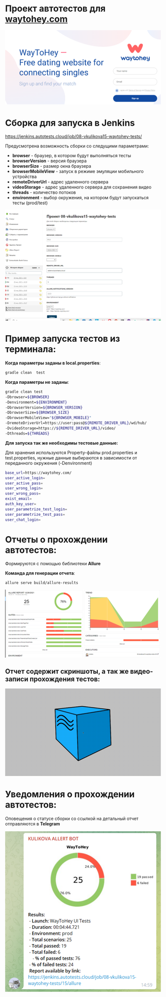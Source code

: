 # Проект автотестов для [waytohey.com](https://waytohey.com/)

![Главная сайта](https://github.com/vkos15/waytohey_tests/blob/main/images/WayToHey%20%E2%9D%A4%EF%B8%8F%20Main%20page.png)

# Сборка для запуска в Jenkins 

https://jenkins.autotests.cloud/job/08-vkulikova15-waytohey-tests/

Предусмотрена возможность сборки со следущими параметрами:

- **browser** - браузер, в котором будут выполняться тесты
- **browserVersion** - версия браузера
- **browserSize** - размер окна браузера
- **browserMobileView** - запуск в режиме эмуляции мобильного устройства
- **remoteDriverUrl** - адрес удаленного сервера
- **videoStorage** - адрес удаленного сервера для сохранения видео
- **threads** - количество потоков
- **environment** - выбор окружения, на котором будут запускаться тесты (prod/test)

![Сборка в Jenkins](https://github.com/vkos15/waytohey_tests/blob/main/images/Jenkins-1.png)

# Пример запуска тестов из терминала: #

**Когда параметры заданы в local.properties**:

```bash
gradle clean  test
```

**Когда параметры не заданы**:
```bash
gradle clean test
-Dbrowser=${BROWSER}
-Denvironment=${ENVIRONMENT}
-DbrowserVersion=${BROWSER_VERSION}
-DbrowserSize=${BROWSER_SIZE}
-DbrowserMobileView="${BROWSER_MOBILE}"
-DremoteDriverUrl=https://user:pass@${REMOTE_DRIVER_URL}/wd/hub/
-DvideoStorage=https://${REMOTE_DRIVER_URL}/video/
-Dthreads=${THREADS}
```
**Для запуска так же необходимы тестовые данные:**  

Для хранения используются Property-файлы prod.properties и test.properties, нужные данные выбираются в зависимости
от переданного окружения (-Denvironment)
```bash
base_url=https://waytohey.com/
user_active_login=
user_active_pass=
user_wrong_login=
user_wrong_pass=
exist_email=
auth_key_user=
user_parametrize_test_login=
user_parametrize_test_pass=
user_chat_login=
```

# Отчеты о прохождении автотестов: #
Формируются с помощью библиотеки **Allure**

**Команда для генерации отчета**:

```bash
allure serve build/allure-results
```

![Отчет Allure](https://github.com/vkos15/waytohey_tests/blob/main/images/Allure%20Report.png)


## Отчет содержит скриншоты, а так же видео-записи прохождения тестов: ##

![Видео прохождения теста](https://github.com/vkos15/waytohey_tests/blob/main/images/test_profile_video.gif)



# Уведомления о прохождении автотестов: # 

Оповещения о статусе сборки со ссылкой на детальный отчет отправляются в **Telegram**

![Отчет Allure](https://github.com/vkos15/waytohey_tests/blob/main/images/Telegram%20notification.png)







